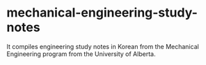 # mechanical-engineering-study-notes
It compiles engineering study notes in Korean from the Mechanical Engineering program from the University of Alberta.
